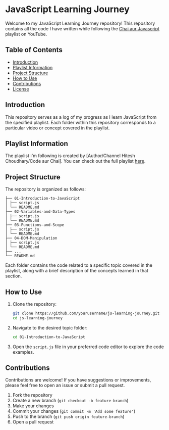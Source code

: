 # JavaScript Learning Journey

Welcome to my JavaScript Learning Journey repository! This repository contains all the code I have written while following the [Chai aur Javascript](https://www.youtube.com/watch?v=yY0bKZNYmJs&list=PLu71SKxNbfoBuX3f4EOACle2y-tRC5Q37&index=4) playlist on YouTube.

## Table of Contents

- [Introduction](#introduction)
- [Playlist Information](#playlist-information)
- [Project Structure](#project-structure)
- [How to Use](#how-to-use)
- [Contributions](#contributions)
- [License](#license)

## Introduction

This repository serves as a log of my progress as I learn JavaScript from the specified playlist. Each folder within this repository corresponds to a particular video or concept covered in the playlist.

## Playlist Information

The playlist I'm following is created by [Author/Channel Hitesh Choudhary/Code aur Chai]. You can check out the full playlist [here](https://www.youtube.com/watch?v=yY0bKZNYmJs&list=PLu71SKxNbfoBuX3f4EOACle2y-tRC5Q37&index=4).

## Project Structure

The repository is organized as follows:
```
├── 01-Introduction-to-JavaScript
│ ├── script.js
│ └── README.md
├── 02-Variables-and-Data-Types
│ ├── script.js
│ └── README.md
├── 03-Functions-and-Scope
│ ├── script.js
│ └── README.md
├── 04-DOM-Manipulation
│ ├── script.js
│ └── README.md
├── ...
└── README.md
```
Each folder contains the code related to a specific topic covered in the playlist, along with a brief description of the concepts learned in that section.

## How to Use

1. Clone the repository:

    ```sh
    git clone https://github.com/yourusername/js-learning-journey.git
    cd js-learning-journey
    ```

2. Navigate to the desired topic folder:

    ```sh
    cd 01-Introduction-to-JavaScript
    ```

3. Open the `script.js` file in your preferred code editor to explore the code examples.

## Contributions

Contributions are welcome! If you have suggestions or improvements, please feel free to open an issue or submit a pull request.

1. Fork the repository
2. Create a new branch (`git checkout -b feature-branch`)
3. Make your changes
4. Commit your changes (`git commit -m 'Add some feature'`)
5. Push to the branch (`git push origin feature-branch`)
6. Open a pull request

